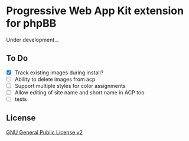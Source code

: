 # Progressive Web App Kit extension for phpBB

Under development...

## To Do

- [x] Track existing images during install?
- [ ] Ability to delete images from acp
- [ ] Support multiple styles for color assignments
- [ ] Allow editing of site name and short name in ACP too
- [ ] tests

## License

[GNU General Public License v2](license.txt)
